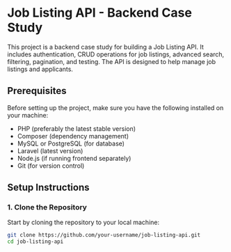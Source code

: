 # Job Listing API - Backend Case Study

This project is a backend case study for building a Job Listing API. It includes authentication, CRUD operations for job listings, advanced search, filtering, pagination, and testing. The API is designed to help manage job listings and applicants.

## Prerequisites

Before setting up the project, make sure you have the following installed on your machine:

- PHP (preferably the latest stable version)
- Composer (dependency management)
- MySQL or PostgreSQL (for database)
- Laravel (latest version)
- Node.js (if running frontend separately)
- Git (for version control)

## Setup Instructions

### 1. Clone the Repository

Start by cloning the repository to your local machine:

```bash
git clone https://github.com/your-username/job-listing-api.git
cd job-listing-api
